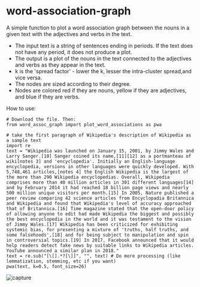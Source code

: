 # word-association-graph
A simple function to plot a word association graph between the nouns in a given text with the adjectives and verbs in the text.

* The input text is a string of sentences ending in periods. If the text does not have any period, it does not produce a plot.
* The output is a plot of the nouns in the text connected to the adjectives and verbs as they appear in the text.
* k is the 'spread factor' - lower the k, lesser the intra-cluster spread,and vice versa.
* The nodes are sized according to their degree.
* Nodes are colored red if they are nouns, yellow if they are adjectives, and blue if they are verbs.

How to use:
```
# Download the file. Then:
from word_assoc_graph import plot_word_associations as pwa

# take the first paragraph of Wikipedia's description of Wikipedia as a sample text
import re
text = "Wikipedia was launched on January 15, 2001, by Jimmy Wales and Larry Sanger.[10] Sanger coined its name,[11][12] as a portmanteau of wiki[notes 3] and 'encyclopedia'. Initially an English-language encyclopedia, versions in other languages were quickly developed. With 5,748,461 articles,[notes 4] the English Wikipedia is the largest of the more than 290 Wikipedia encyclopedias. Overall, Wikipedia comprises more than 40 million articles in 301 different languages[14] and by February 2014 it had reached 18 billion page views and nearly 500 million unique visitors per month.[15] In 2005, Nature published a peer review comparing 42 science articles from Encyclopadia Britannica and Wikipedia and found that Wikipedia's level of accuracy approached that of Britannica.[16] Time magazine stated that the open-door policy of allowing anyone to edit had made Wikipedia the biggest and possibly the best encyclopedia in the world and it was testament to the vision of Jimmy Wales.[17] Wikipedia has been criticized for exhibiting systemic bias, for presenting a mixture of 'truths, half truths, and some falsehoods',[18] and for being subject to manipulation and spin in controversial topics.[19] In 2017, Facebook announced that it would help readers detect fake news by suitable links to Wikipedia articles. YouTube announced a similar plan in 2018." 
text = re.sub("[\[].*?[\]]", "", text) # Do more processing (like lemmatization, stemming, etc if you want)
pwa(text, k=0.5, font_size=26)
```
![capture](https://user-images.githubusercontent.com/39755678/50878308-14f34e80-1411-11e9-87cd-eecbc0bc5137.PNG)
